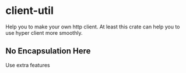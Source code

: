 # client-util

Help you to make your own http client. At least this crate can help you to use hyper client more smoothly.

## No Encapsulation Here

Use extra features 




